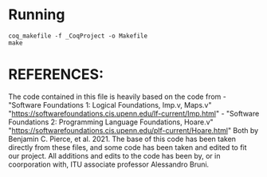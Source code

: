 
# Running

```
coq_makefile -f _CoqProject -o Makefile
make
```



# REFERENCES:
The code contained in this file is heavily based on the code from
    - "Software Foundations 1: Logical Foundations, Imp.v, Maps.v"
        "https://softwarefoundations.cis.upenn.edu/lf-current/Imp.html"
    - "Software Foundations 2: Programming Language Foundations, Hoare.v"
        "https://softwarefoundations.cis.upenn.edu/plf-current/Hoare.html"
Both by Benjamin C. Pierce, et al. 2021.
The base of this code has been taken directly from these files,
    and some code has been taken and edited to fit our project.
All additions and edits to the code has been by, or in coorporation with, ITU associate professor Alessandro Bruni.
